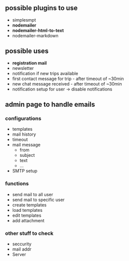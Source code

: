 
## possible plugins to use
* simplesmpt
* **nodemailer**
* **nodemailer-html-to-text**
* nodemailer-markdown

## possible uses
* **registration mail**
* newsletter
* notification if new trips available
* first contact message for trip - after timeout of ~30min 
* new chat message received - after timeout of ~30min
* notification setup for user -> disable notifications

## admin page to handle emails
### configurations
* templates
* mail history
* timeout
* mail message
  * from
  * subject
  * text
  * ...
* SMTP setup

### functions
* send mail to all user
* send mail to specific user
* create templates
* load templates
* edit templates
* add attachment

### other stuff to check
* seccurity
* mail addr
* Server
